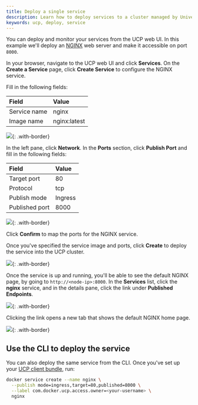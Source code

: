 ```yaml
---
title: Deploy a single service
description: Learn how to deploy services to a cluster managed by Universal Control Plane.
keywords: ucp, deploy, service
---
```


You can deploy and monitor your services from the UCP web UI. In this example
we'll deploy an [NGINX](https://www.nginx.com/) web server and make it
accessible on port `8000`.

In your browser, navigate to the UCP web UI and click **Services**. On the
**Create a Service** page, click **Create Service** to configure the
NGINX service.

Fill in the following fields:

| Field        | Value        |
|:-------------|:-------------|
| Service name | nginx        |
| Image name   | nginx:latest |

![](../images/deploy-a-service-1.png){: .with-border}

In the left pane, click **Network**. In the **Ports** section,
click **Publish Port** and fill in the following fields:

| Field          | Value   |
|:---------------|:--------|
| Target port    | 80      |
| Protocol       | tcp     |
| Publish mode   | Ingress |
| Published port | 8000    |

![](../images/deploy-a-service-2.png){: .with-border}

Click **Confirm** to map the ports for the NGINX service.

Once you've specified the service image and ports, click **Create** to
deploy the service into the UCP cluster.

![](../images/deploy-a-service-3.png){: .with-border}

Once the service is up and running, you'll be able to see the default NGINX
page, by going to `http://<node-ip>:8000`. In the **Services** list, click the
**nginx** service, and in the details pane, click the link under
**Published Endpoints**.

![](../images/deploy-a-service-4.png){: .with-border}

Clicking the link opens a new tab that shows the default NGINX home page.

![](../images/deploy-a-service-5.png){: .with-border}

## Use the CLI to deploy the service

You can also deploy the same service from the CLI. Once you've set up your
[UCP client bundle](../user-access/cli.md), run:

```bash
docker service create --name nginx \
  --publish mode=ingress,target=80,published=8000 \
  --label com.docker.ucp.access.owner=<your-username> \
  nginx
```

